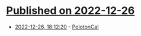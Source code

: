 # [Published on 2022-12-26](index.md)

* [2022-12-26, 18:12:20](https://news.ycombinator.com/item?id=34140166) - [PelotonCal](https://pelotoncal.com/)
